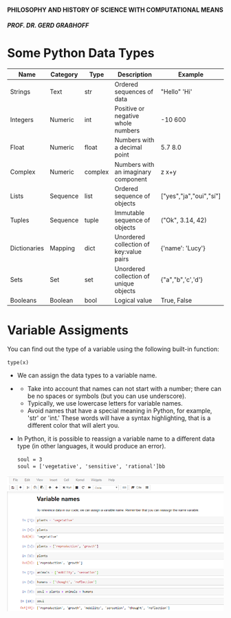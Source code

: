 #### PHILOSOPHY AND HISTORY OF SCIENCE WITH COMPUTATIONAL MEANS

##### PROF. DR. GERD GRAßHOFF 



# Some Python Data Types

| Name         | Category | Type    | Description                             | Example                 |
| ------------ | -------- | ------- | --------------------------------------- | ----------------------- |
| Strings      | Text     | str     | Ordered sequences of data               | "Hello"    'Hi'         |
| Integers     | Numeric  | int     | Positive or negative whole numbers      | -10          600        |
| Float        | Numeric  | float   | Numbers with a decimal point            | 5.7            8.0      |
| Complex      | Numeric  | complex | Numbers with an imaginary component     | z              x+y      |
| Lists        | Sequence | list    | Ordered sequence of objects             | ["yes","ja","oui","sí"] |
| Tuples       | Sequence | tuple   | Immutable sequence of objects           | ("Ok", 3.14, 42)        |
| Dictionaries | Mapping  | dict    | Unordered collection of key:value pairs | {'name': 'Lucy'}        |
| Sets         | Set      | set     | Unordered collection of unique objects  | {"a","b",'c','d'}       |
| Booleans     | Boolean  | bool    | Logical value                           | True, False             |



# Variable Assigments

You can find out the type of a variable using the following built-in function:

```
type(x)
```

- We can assign the data types to a variable name.

- - Take into account that names can not start with a number; there can be no spaces or symbols (but you can use underscore).
  - Typically, we use lowercase letters for variable names.
  - Avoid names that have a special meaning in Python, for example, 'str' or 'int.' These words will have a syntax highlighting, that is a different color that will alert you. 

- In Python, it is possible to reassign a variable name to a different data type (in other languages, it would produce an error).

  ```
  soul = 3
  soul = ['vegetative', 'sensitive', 'rational']bb
  ```

![variables](assets/variables.PNG)

